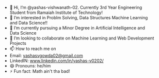 - 👋 Hi, I’m @yashas-vishwanath-02. Currently 3rd Year Engineering Student from Ramaiah Institute of Technology!
- 👀 I’m interested in Problm Solving, Data Structures Machine Learning and Data Science!! 
- 🌱 I’m currently pursuing a Minor Degree in Artificial Intelligence and Data Science
- 💞️ I’m looking to collaborate on Machine Learning and Web Development Projects
- 📫 How to reach me on
- Email: yashasvgowda02@gmail.com
- LinkedIN: www.linkedin.com/in/yashas-v0202/
- 😄 Pronouns: he/him
- ⚡ Fun fact: Math ain't tha bad!

<!---
yashas-vishwanath-02/yashas-vishwanath-02 is a ✨ special ✨ repository because its `README.md` (this file) appears on your GitHub profile.
You can click the Preview link to take a look at your changes.
--->
